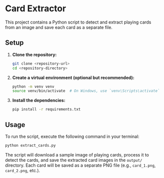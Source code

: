 # Card Extractor

This project contains a Python script to detect and extract playing cards from an image and save each card as a separate file.

## Setup

1.  **Clone the repository:**
    ```bash
    git clone <repository-url>
    cd <repository-directory>
    ```

2.  **Create a virtual environment (optional but recommended):**
    ```bash
    python -m venv venv
    source venv/bin/activate  # On Windows, use `venv\Scripts\activate`
    ```

3.  **Install the dependencies:**
    ```bash
    pip install -r requirements.txt
    ```

## Usage

To run the script, execute the following command in your terminal:

```bash
python extract_cards.py
```

The script will download a sample image of playing cards, process it to detect the cards, and save the extracted card images in the `output/` directory. Each card will be saved as a separate PNG file (e.g., `card_1.png`, `card_2.png`, etc.).